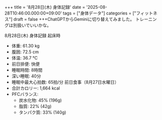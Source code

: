 +++
title = '8月28日(木) 身体記録'
date = '2025-08-28T10:46:00.000:00+09:00'
tags = ["身体データ"]
categories = ["フィットネス"]
draft = false
+++ChatGPTからGeminiに切り替えてみました。
トレーニングは別扱いでいいかな。

8月28日(木) 身体記録
起床時
 * 体重: 61.30 kg
 * 腹囲: 72.5 cm
 * 体温: 36.7 ℃
 * 前日排便: 快便
 * 睡眠時間: 8時間
 * 深い睡眠: 40分
 * 睡眠中最大心拍数: 65拍/分
前日食事（8月27日水曜日）
 * 合計カロリー: 1,664 kcal
 * PFCバランス:
   * 炭水化物: 45% (196g)
   * 脂質: 22% (42g)
   * タンパク質: 33% (140g)